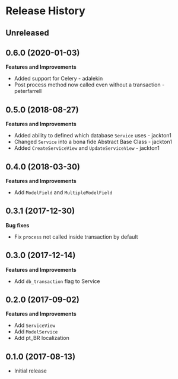# Release History

## Unreleased

## 0.6.0 (2020-01-03)

**Features and Improvements**

* Added support for Celery - adalekin
* Post process method now called even without a transaction - peterfarrell

## 0.5.0 (2018-08-27)

**Features and Improvements**

* Added ability to defined which database `Service` uses - jackton1
* Changed `Service` into a bona fide Abstract Base Class - jackton1
* Added `CreateServiceView` and `UpdateServiceView` - jackton1

## 0.4.0 (2018-03-30)

**Features and Improvements**

* Add `ModelField` and `MultipleModelField`

## 0.3.1 (2017-12-30)

**Bug fixes**

* Fix `process` not called inside transaction by default

## 0.3.0 (2017-12-14)

**Features and Improvements**

* Add `db_transaction` flag to Service

## 0.2.0 (2017-09-02)

**Features and Improvements**

* Add `ServiceView`
* Add `ModelService`
* Add pt_BR localization

## 0.1.0 (2017-08-13)

* Initial release
